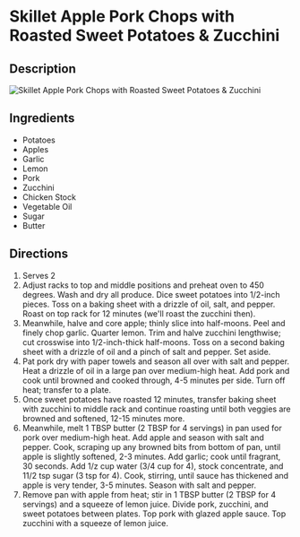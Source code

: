 # Skillet Apple Pork Chops with Roasted Sweet Potatoes & Zucchini

## Description
![Skillet Apple Pork Chops with Roasted Sweet Potatoes & Zucchini](https://www.themealdb.com/images/media/meals/h3ijwo1581013377.jpg "Skillet Apple Pork Chops with Roasted Sweet Potatoes & Zucchini")

## Ingredients
- Potatoes
- Apples
- Garlic
- Lemon
- Pork
- Zucchini
- Chicken Stock
- Vegetable Oil
- Sugar
- Butter

## Directions
1. Serves 2
2. Adjust racks to top and middle positions and preheat oven to 450 degrees. Wash and dry all produce. Dice sweet potatoes into 1/2-inch pieces. Toss on a baking sheet with a drizzle of oil, salt, and pepper. Roast on top rack for 12 minutes (we'll roast the zucchini then). 
3. Meanwhile, halve and core apple; thinly slice into half-moons. Peel and finely chop garlic. Quarter lemon. Trim and halve zucchini lengthwise; cut crosswise into 1/2-inch-thick half-moons. Toss on a second baking sheet with a drizzle of oil and a pinch of salt and pepper. Set aside. 
4. Pat pork dry with paper towels and season all over with salt and pepper. Heat a drizzle of oil in a large pan over medium-high heat. Add pork and cook until browned and cooked through, 4-5 minutes per side. Turn off heat; transfer to a plate. 
5. Once sweet potatoes have roasted 12 minutes, transfer baking sheet with zucchini to middle rack and continue roasting until both veggies are browned and softened, 12-15 minutes more. 
6. Meanwhile, melt 1 TBSP butter (2 TBSP for 4 servings) in pan used for pork over medium-high heat. Add apple and season with salt and pepper. Cook, scraping up any browned bits from bottom of pan, until apple is slightly softened, 2-3 minutes. Add garlic; cook until fragrant, 30 seconds. Add 1/z cup water (3/4 cup for 4), stock concentrate, and 11/2 tsp sugar (3 tsp for 4). Cook, stirring, until sauce has thickened and apple is very tender, 3-5 minutes. Season with salt and pepper. 
7. Remove pan with apple from heat; stir in 1 TBSP butter (2 TBSP for 4 servings) and a squeeze of lemon juice. Divide pork, zucchini, and sweet potatoes between plates. Top pork with glazed apple sauce. Top zucchini with a squeeze of lemon juice. 

